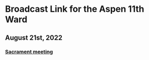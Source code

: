 # Broadcast Link for the Aspen 11th Ward

## August 21st, 2022
### [Sacrament meeting](https://www.youtube.com/watch?v=0NtRMryeOBY)
